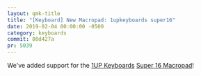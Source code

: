 ```yaml
---
layout: qmk-title
title: "[Keyboard] New Macropad: 1upkeyboards super16"
date: 2019-02-04 00:00:00 -0500
category: keyboards
commit: 80d427a
pr: 5039
---
```


We've added support for the [1UP Keyboards](https://www.1upkeyboards.com/)  [Super 16 Macropad](https://www.1upkeyboards.com/shop/keyboard-kits/super-16-macro-pad/)!